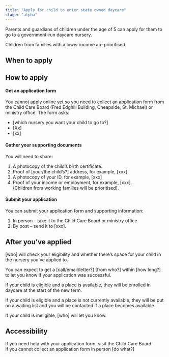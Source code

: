 ```yaml
---
title: "Apply for child to enter state owned daycare"
stage: "alpha"
---
```


Parents and guardians of children under the age of 5 can apply for them to go to a government-run daycare nursery.

Children from families with a lower income are prioritised.

## When to apply

## How to apply

#### Get an application form

You cannot apply online yet so you need to collect an application form from the Child Care Board (Fred Edghill Building, Cheapside, St. Michael) or ministry office. The form asks:

- \[which nursery you want your child to go to?]
- \[Xx]
- \[xx]

#### Gather your supporting documents

You will need to share:

1. A photocopy of the child’s birth certificate.
2. Proof of \[your/the child’s?] address, for example, \[xxx]
3. A photocopy of your ID, for example, \[xxx]
4. Proof of your income or employment, for example, \[xxx].  
   (Children from working families will be prioritised).

#### Submit your application

You can submit your application form and supporting information:

1. In person – take it to the Child Care Board or ministry office.
2. By post – send it to \[xxx].

## After you’ve applied

\[who] will check your eligibility and whether there’s space for your child in the nursery you’ve applied to.

You can expect to get a \[call/email/letter?] [from who?] within [how long?] to let you know if your application was successful.

If your child is eligible and a place is available, they will be enrolled in daycare at the start of the new term.

If your child is eligible and a place is not currently available, they will be put on a waiting list and you will be contacted if a place becomes available.

If your child is ineligible, \[who] will let you know.

## Accessibility

If you need help with your application form, visit the Child Care Board.  
If you cannot collect an application form in person \[do what?]
